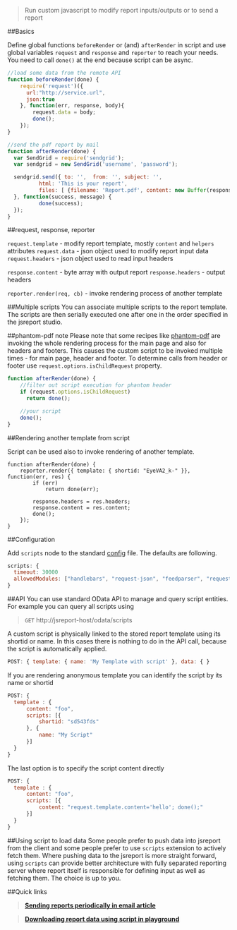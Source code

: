 > Run custom javascript to modify report inputs/outputs or to send a report

##Basics

Define global functions `beforeRender`  or (and) `afterRender` in script and use global variables `request` and `response` and `reporter` to reach your needs. You need to call `done()` at the end because script can be async. 

```js
//load some data from the remote API
function beforeRender(done) {
    require('request')({ 
      url:"http://service.url", 
      json:true 
    }, function(err, response, body){
        request.data = body;
        done();
    });
}

//send the pdf report by mail
function afterRender(done) {
  var SendGrid = require('sendgrid');
  var sendgrid = new SendGrid('username', 'password');

  sendgrid.send({ to: '',  from: '', subject: '',
          html: 'This is your report',
          files: [ {filename: 'Report.pdf', content: new Buffer(response.content) }]
  }, function(success, message) {          
          done(success);
  });
}
```

##request, response, reporter

`request.template` - modify report template, mostly `content` and `helpers` attributes
`request.data` - json object used to modify report input data
`request.headers` - json object used to read input headers

`response.content` - byte array with output report
`response.headers` - output headers

`reporter.render(req, cb)` - invoke rendering process of another template

##Multiple scripts
You can associate multiple scripts to the report template. The scripts are then serially executed one after one in the order specified in the jsreport studio.

##phantom-pdf note
Please note that some recipes like [phantom-pdf](/learn/phantom-pdf) are invoking the whole rendering process for the main page and also for headers and footers. This causes the custom script to be invoked multiple times - for main page, header and footer. To determine calls from header or footer use `request.options.isChildRequest` property.

```js
function afterRender(done) {
    //filter out script execution for phantom header
    if (request.options.isChildRequest)
      return done();

    //your script
    done();
}
```

##Rendering another template from script

Script can be used also to invoke rendering of another template. 
```
function afterRender(done) {
    reporter.render({ template: { shortid: "EyeVA2_k-" }}, function(err, res) {
        if (err)
            return done(err);
        
        response.headers = res.headers;
        response.content = res.content;
        done();
    });    
}
```

##Configuration

Add `scripts` node to the standard [config](https://github.com/jsreport/jsreport/blob/master/config.md) file. The defaults are following.
```js
scripts: {
  timeout: 30000
  allowedModules: ["handlebars", "request-json", "feedparser", "request", "underscore", "constants", "sendgrid"]
}
```

##API
You can use standard OData API to manage and query script entities. For example you can query all scripts using
> `GET` http://jsreport-host/odata/scripts

A custom script is physically linked to the stored report template using its shortid or name. In this cases there is nothing to do in the API call, because the script is automatically applied.

```js
POST: { template: { name: 'My Template with script' }, data: { }
```

If you are rendering anonymous template you can identify the script by its name or shortid

```js
POST: {
  template : {
	  content: "foo",
	  scripts: [{
		  shortid: "sd543fds"		  
	  }, {
		  name: "My Script"  
	  }]  	
  }
}  
```

The last option is to specify the script content directly
```js
POST: { 
  template : {
	  content: "foo",
	  scripts: [{
		  content: "request.template.content='hello'; done();"           
	  }]  	
  }
}  
```


##Using script to load data
Some people prefer to push data into jsreport from the client and some people prefer to use `scripts` extension to actively fetch them. Where pushing data to the jsreport is more straight forward, using `scripts` can provide better architecture with fully separated reporting server where report itself is responsible for defining input as well as fetching them. The choice is up to you. 


##Quick links
> **[Sending reports periodically in email article](http://jsreport.net/blog/sending-reports-periodically-in-email)**

> **[Downloading report data using script in playground](https://playground.jsreport.net/#/playground/lyWJuycgAc)**

